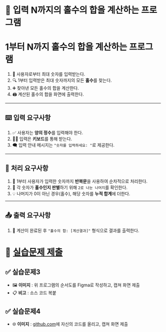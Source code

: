 # 🔢 입력 N까지의 홀수의 합을 계산하는 프로그램

# 1부터 N까지 홀수의 합을 계산하는 프로그램

1. 👤 사용자로부터 최대 숫자를 입력받는다.
2. 🔍 1부터 입력받은 최대 숫자까지의 모든 **홀수**를 찾는다.
3. ➕ 찾아낸 모든 홀수의 합을 계산한다.
4. 🖨️ 계산된 홀수의 합을 화면에 출력한다.

---

## ⌨️ 입력 요구사항

1. ✅ 사용자는 **양의 정수**를 입력해야 한다.
2. 🧑‍💻 입력은 **키보드**를 통해 받는다.
3. 🗨️ 입력 안내 메시지는 `"숫자를 입력하세요: "`로 제공한다.

---

## 🔁 처리 요구사항

1. 🔄 1부터 사용자가 입력한 숫자까지 **반복문**을 사용하여 순차적으로 처리한다.
2. 🧮 각 숫자가 **홀수인지 판별**하기 위해 `2로 나눈 나머지`를 확인한다.
3. 💡 나머지가 0이 아닌 경우(홀수), 해당 숫자를 **누적 합계**에 더한다.

---

## 📤 출력 요구사항

1. 🎉 계산이 완료된 후 `"홀수의 합: [계산결과]"` 형식으로 결과를 출력한다.


# 📎 [실습문제 제출](../../../Notice/실습문제%20제출.md)

## ✅ 실습문제3

* 🖼️ **이미지** : 위 프로그램의 순서도를 Figma로 작성하고, 캡쳐 화면 제출
* 📋 **비고** : 소스 코드 복붙

## ✅ 실습문제4

* 🌐 **이미지** : [github.com](https://github.com)에 자신의 코드를 올리고, 캡쳐 화면 제출
